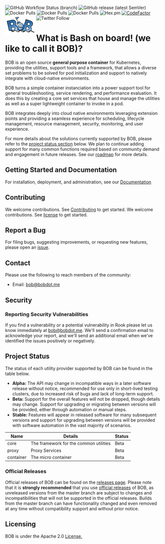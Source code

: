 ![GitHub Workflow Status (branch)](https://img.shields.io/github/workflow/status/BobDotMe/bob/release/v0.9.6-rc.3)
![GitHub release (latest SemVer)](https://img.shields.io/github/v/release/BobDotMe/bob)
![Docker Pulls](https://img.shields.io/docker/pulls/bobdotme/bob?label=docker%20pulls%20-%20container)
![Docker Pulls](https://img.shields.io/docker/pulls/bobdotme/bob-core?label=docker%20pulls%20-%20core)
![Docker Pulls](https://img.shields.io/docker/pulls/bobdotme/bob-proxy?label=docker%20pulls%20-%20proxy)
![Hex.pm](https://img.shields.io/hexpm/l/apa)
[![CodeFactor](https://www.codefactor.io/repository/github/bobdotme/bob/badge)](https://www.codefactor.io/repository/github/bobdotme/bob)
![Twitter Follow](https://img.shields.io/twitter/follow/BobDotMe?style=social)
<img alt="bob" align="left" src="docs/bob.png" width="20%" height="20%">
# What is Bash on board! (we like to call it BOB)?

BOB is an open source **general purpose container** for Kubernetes, providing the utilities, support tools and a framework, that allows a diverse set problems to be solved for pod initialization and support to natively integrate with cloud-native environments.

BOB turns a simple container instanciation into a power support tool for general troubleshooting, service rendering, and performance evaluation.  It does this by creating a core set services that house and manage the utilities as well as a super lightweight container to invoke in a pod.  

BOB integrates deeply into cloud native environments leveraging extension points and providing a seamless experience for scheduling, lifecycle management, resource management, security, monitoring, and user experience.

For more details about the solutions currently supported by BOB, please refer to the [project status section](#project-status) below.
We plan to continue adding support for many common functions required based on community demand and engagement in future releases. See our [roadmap](https://bobdotme.github.io/bob/#!road.md) for more details.

## Getting Started and Documentation

For installation, deployment, and administration, see our [Documentation](https://bobdotme.github.io/bob/#!documentation.md)

## Contributing

We welcome contributions. See [Contributing](contrib.md) to get started.
We welcome contributions. See [license](license.md) to get started.

## Report a Bug

For filing bugs, suggesting improvements, or requesting new features, please open an [issue](https://github.com/bobdotme/bob/issues).

## Contact

Please use the following to reach members of the community:

- Email: [bob@bobdot.me](mailto:bob@bobdot.me)

## Security

### Reporting Security Vulnerabilities

If you find a vulnerability or a potential vulnerability in Rook please let us know immediately at
[bob@bobdot.me](mailto:bob@bobdot.me). We'll send a confirmation email to acknowledge your
report, and we'll send an additional email when we've identified the issues positively or
negatively.


## Project Status

The status of each utility provider supported by BOB can be found in the table below.

- **Alpha:** The API may change in incompatible ways in a later software release without notice, recommended for use only in short-lived testing clusters, due to increased risk of bugs and lack of long-term support.
- **Beta:** Support for the overall features will not be dropped, though details may change. Support for upgrading or migrating between versions will be provided, either through automation or manual steps.
- **Stable:** Features will appear in released software for many subsequent versions and support for upgrading between versions will be provided with software automation in the vast majority of scenarios.

|Name|Details|Status                                                                                                                                                                                                                                                                                                        
| -  | - | - |
|core|The framework for the common utilities|Beta|                                                                                                                                                                                                                                                                              
|proxy|Proxy Services|Beta|                                                                                             
|container|The micro container|Beta                                                                                        

### Official Releases

Official releases of BOB can be found on the [releases page](https://github.com/bobdotme/bob/releases).
Please note that it is **strongly recommended** that you use [official releases](https://github.com/BobDotMe/bob/releases) of BOB, as unreleased versions from the master branch are subject to changes and incompatibilities that will not be supported in the official releases.
Builds from the master branch can have functionality changed and even removed at any time without compatibility support and without prior notice.

## Licensing

BOB is under the Apache 2.0 [License.](https://bobdotme.github.io/bob/#!license.md)


<!--stackedit_data:
eyJoaXN0b3J5IjpbNzkzNjg2MDA3XX0=
-->
